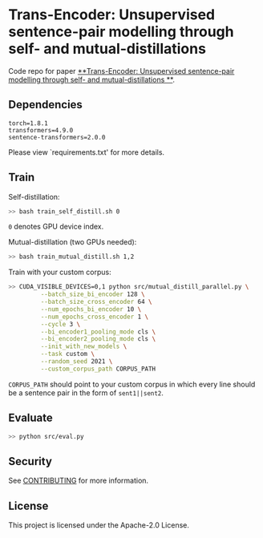 # Trans-Encoder: Unsupervised sentence-pair modelling through self- and mutual-distillations

Code repo for paper [**Trans-Encoder: Unsupervised sentence-pair modelling through self- and mutual-distillations
**](https://arxiv.org/pdf/2109.13059.pdf).

## Dependencies

```
torch=1.8.1
transformers=4.9.0
sentence-transformers=2.0.0
```
Please view `requirements.txt' for more details.

## Train

Self-distillation:
```bash
>> bash train_self_distill.sh 0
```
`0` denotes GPU device index.

Mutual-distillation (two GPUs needed):
```bash
>> bash train_mutual_distill.sh 1,2
```

Train with your custom corpus:
```bash
>> CUDA_VISIBLE_DEVICES=0,1 python src/mutual_distill_parallel.py \
         --batch_size_bi_encoder 128 \
         --batch_size_cross_encoder 64 \
         --num_epochs_bi_encoder 10 \
         --num_epochs_cross_encoder 1 \
         --cycle 3 \
         --bi_encoder1_pooling_mode cls \
         --bi_encoder2_pooling_mode cls \
         --init_with_new_models \
         --task custom \
         --random_seed 2021 \
         --custom_corpus_path CORPUS_PATH
```
`CORPUS_PATH` should point to your custom corpus in which every line should be a sentence pair in the form of `sent1||sent2`.

## Evaluate

```bash
>> python src/eval.py
```

## Security

See [CONTRIBUTING](CONTRIBUTING.md#security-issue-notifications) for more information.

## License

This project is licensed under the Apache-2.0 License.

